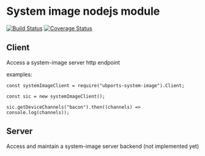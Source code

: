 # System image nodejs module

[![Build Status](https://travis-ci.org/ubports/system-image-node-module.svg?branch=master)](https://travis-ci.org/ubports/system-image-node-module) [![Coverage Status](https://coveralls.io/repos/github/ubports/system-image-node-module/badge.svg?branch=master)](https://coveralls.io/github/ubports/system-image-node-module?branch=master)

## Client
Access a system-image server http endpoint


examples:

```
const systemImageClient = require("ubports-system-image").Client;

const sic = new systemImageClient();

sic.getDeviceChannels("bacon").then((channels) => console.log(channels));
```


## Server
Access and maintain a system-image server backend (not implemented yet)
